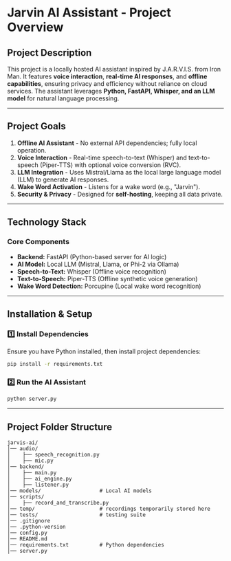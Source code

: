 # Jarvin AI Assistant - Project Overview

## Project Description

This project is a locally hosted AI assistant inspired by J.A.R.V.I.S. from Iron Man. It features **voice interaction**, **real-time AI responses**, and **offline capabilities**, ensuring privacy and efficiency without reliance on cloud services. The assistant leverages **Python, FastAPI, Whisper, and an LLM model** for natural language processing.

---

## Project Goals

1. **Offline AI Assistant** - No external API dependencies; fully local operation.
2. **Voice Interaction** - Real-time speech-to-text (Whisper) and text-to-speech (Piper-TTS) with optional voice conversion (RVC).
3. **LLM Integration** - Uses Mistral/Llama as the local large language model (LLM) to generate AI responses.
4. **Wake Word Activation** - Listens for a wake word (e.g., "Jarvin").
5. **Security & Privacy** - Designed for **self-hosting**, keeping all data private.

---

## Technology Stack

### Core Components

- **Backend:** FastAPI (Python-based server for AI logic)
- **AI Model:** Local LLM (Mistral, Llama, or Phi-2 via Ollama)
- **Speech-to-Text:** Whisper (Offline voice recognition)
- **Text-to-Speech:** Piper-TTS (Offline synthetic voice generation)
- **Wake Word Detection:** Porcupine (Local wake word recognition)

---

## Installation & Setup

### 1️⃣ Install Dependencies

Ensure you have Python installed, then install project dependencies:

```sh
pip install -r requirements.txt
```

### 2️⃣ Run the AI Assistant

```sh
python server.py
```

---

## Project Folder Structure

```plaintext
jarvis-ai/
│── audio/
│    ├── speech_recognition.py
│    ├── mic.py
│── backend/
│    ├── main.py
│    ├── ai_engine.py
│    ├── listener.py
│── models/                   # Local AI models
│── scripts/
│    ├── record_and_transcribe.py
│── temp/                     # recordings temporarily stored here
│── tests/                    # testing suite
│── .gitignore
│── .python-version
│── config.py
│── README.md
│── requirements.txt          # Python dependencies
│── server.py

```
